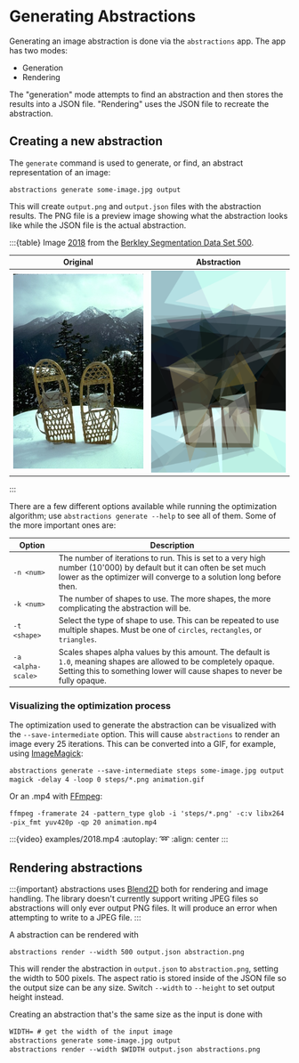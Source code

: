 # Generating Abstractions

Generating an image abstraction is done via the `abstractions` app.  The app has
two modes:

* Generation
* Rendering

The "generation" mode attempts to find an abstraction and then stores the
results into a JSON file.  "Rendering" uses the JSON file to recreate the
abstraction.

## Creating a new abstraction

The `generate` command is used to generate, or find, an abstract representation
of an image:

```shell
abstractions generate some-image.jpg output
```

This will create `output.png` and `output.json` files with the abstraction
results.  The PNG file is a preview image showing what the abstraction looks
like while the JSON file is the actual abstraction.

:::{table} Image [2018](https://github.com/BIDS/BSDS500/blob/master/BSDS500/data/images/test/2018.jpg) from the [Berkley Segmentation Data Set 500](https://github.com/BIDS/BSDS500).

| Original | Abstraction |
|----------|-------------|
|![](examples/original/2018.jpg)|![](examples/2018.png)|

:::

There are a few different options available while running the optimization
algorithm; use `abstractions generate --help` to see all of them.  Some of the
more important ones are:

| Option | Description |
|--------|-------------|
| `-n <num>` | The number of iterations to run.  This is set to a very high number (10'000) by default but it can often be set much lower as the optimizer will converge to a solution long before then. |
| `-k <num>` | The number of shapes to use.  The more shapes, the more complicating the abstraction will be. |
| `-t <shape>` | Select the type of shape to use.  This can be repeated to use multiple shapes. Must be one of `circles`, `rectangles`, or `triangles`.|
| `-a <alpha-scale>` | Scales shapes alpha values by this amount.  The default is `1.0`, meaning shapes are allowed to be completely opaque.  Setting this to something lower will cause shapes to never be fully opaque. |

### Visualizing the optimization process

The optimization used to generate the abstraction can be visualized with the
`--save-intermediate` option.  This will cause `abstractions` to render an image
every 25 iterations.  This can be converted into a GIF, for example, using
[ImageMagick](https://imagemagick.org/index.php):

```shell
abstractions generate --save-intermediate steps some-image.jpg output
magick -delay 4 -loop 0 steps/*.png animation.gif
```

Or an .mp4 with [FFmpeg](https://ffmpeg.org/):

```shell
ffmpeg -framerate 24 -pattern_type glob -i 'steps/*.png' -c:v libx264 -pix_fmt yuv420p -qp 20 animation.mp4
```

:::{video} examples/2018.mp4
:autoplay:
:loop:
:align: center
:::

## Rendering abstractions

:::{important}
abstractions uses [Blend2D](https://blend2d.com/) both for rendering and image
handling.  The library doesn't currently support writing JPEG files so
abstractions will only ever output PNG files.  It will produce an error when
attempting to write to a JPEG file.
:::

A abstraction can be rendered with

```shell
abstractions render --width 500 output.json abstraction.png
```

This will render the abstraction in `output.json` to `abstraction.png`, setting
the width to 500 pixels.  The aspect ratio is stored inside of the JSON file so
the output size can be any size.  Switch `--width` to `--height` to set output
height instead.

Creating an abstraction that's the same size as the input is done with

```shell
WIDTH= # get the width of the input image
abstractions generate some-image.jpg output
abstractions render --width $WIDTH output.json abstractions.png
```

